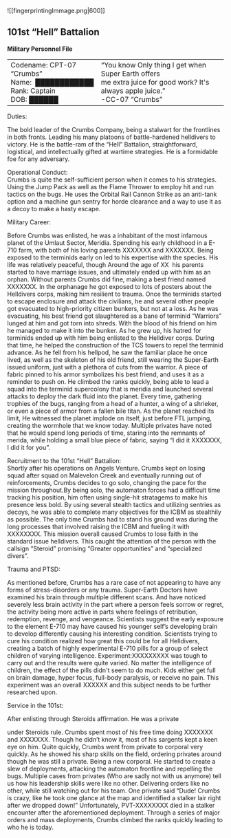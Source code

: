 ![[fingerprintingImmage.png|600]]

## 101st “Hell” Battalion
**Military Personnel File**

|                                                                                  |                                                                                                                                     |
| -------------------------------------------------------------------------------- | ----------------------------------------------------------------------------------------------------------------------------------- |
| Codename: CPT-07 “Crumbs”<br>Name:  ████████████<br>Rank: Captain<br>DOB: ██████ | “You know Only thing I get when Super Earth offers <br>me extra juice for good work? It's always apple juice.”  <br>-CC-07 “Crumbs” |

Duties:

The bold leader of the Crumbs Company, being a stalwart for the frontlines in both fronts. Leading his many platoons of battle-hardened helldivers to victory. He is the battle-ram of the “Hell” Battalion, straightforward, logistical, and intellectually gifted at wartime strategies. He is a formidable foe for any adversary. 

  

Operational Conduct:  
Crumbs is quite the self-sufficient person when it comes to his strategies. Using the Jump Pack as well as the Flame Thrower to employ hit and run tactics on the bugs. He uses the Orbital Rail Cannon Strike as an anti-tank option and a machine gun sentry for horde clearance and a way to use it as a decoy to make a hasty escape. 

  

Military Career:

Before Crumbs was enlisted, he was a inhabitant of the most infamous planet of the Umlaut Sector, Meridia. Spending his early childhood in a E-710 farm, with both of his loving parents XXXXXXX and XXXXXXX. Being exposed to the terminids early on led to his expertise with the species. His life was relatively peaceful, though Around the age of XX  his parents started to have marriage issues, and ultimately ended up with him as an orphan. Without parents Crumbs did fine, making a best friend named XXXXXXX. In the orphanage he got exposed to lots of posters about the Helldivers corps, making him resilient to trauma. Once the terminids started to escape enclosure and attack the civilians, he and several other people got evacuated to high-priority citizen bunkers, but not at a loss. As he was evacuating, his best friend got slaughtered as a bane of terminid “Warriors” lunged at him and got torn into shreds. With the blood of his friend on him he managed to make it into the bunker. As he grew up, his hatred for terminids ended up with him being enlisted to the Helldiver corps. During that time, he helped the construction of the TCS towers to repel the terminid advance. As he fell from his hellpod, he saw the familiar place he once lived, as well as the skeleton of his old friend, still wearing the Super-Earth issued uniform, just with a plethora of cuts from the warrior. A piece of fabric pinned to his armor symbolizes his best friend, and uses it as a reminder to push on. He climbed the ranks quickly, being able to lead a squad into the terminid supercolony that is meridia and launched several attacks to deploy the dark fluid into the planet. Every time, gathering trophies of the bugs, ranging from a head of a hunter, a wing of a shrieker, or even a piece of armor from a fallen bile titan. As the planet reached its limit, He witnessed the planet implode on itself, just before FTL jumping, creating the wormhole that we know today. Multiple privates have noted that he would spend long periods of time, staring into the remnants of merida, while holding a small blue piece of fabric, saying “I did it XXXXXXX, I did it for you”.


Recruitment to the 101st “Hell” Battalion:  
Shortly after his operations on Angels Venture. Crumbs kept on losing squad after squad on Malevelon Creek and eventually running out of reinforcements, Crumbs decides to go solo, changing the pace for the mission throughout.By being solo, the automaton forces had a difficult time tracking his position, him often using single-hit stratagems to make his presence less bold. By using several stealth tactics and utilizing sentries as decoys, he was able to complete many objectives for the ICBM as stealthily as possible. The only time Crumbs had to stand his ground was during the long processes that involved raising the ICBM and fueling it with XXXXXXXX. This mission overall caused Crumbs to lose faith in the standard issue helldivers. This caught the attention of the person with the callsign “Steroid” promising “Greater opportunities” and “specialized divers”. 

  

Trauma and PTSD:

As mentioned before, Crumbs has a rare case of not appearing to have any forms of stress-disorders or any trauma. Super-Earth Doctors have examined his brain through multiple different scans. And have noticed severely less brain activity in the part where a person feels sorrow or regret, the activity being more active in parts where feelings of retribution, redemption, revenge, and vengeance. Scientists suggest the early exposure to the element E-710 may have caused his younger self’s developing brain to develop differently causing his interesting condition. Scientists trying to cure his condition realized how great this could be for all Helldivers, creating a batch of highly experimental E-710 pills for a group of select children of varying intelligence. Experiment:XXXXXXXXX was tough to carry out and the results were quite varied. No matter the intelligence of children, the effect of the pills didn't seem to do much. Kids either get full on brain damage, hyper focus, full-body paralysis, or receive no pain. This experiment was an overall XXXXXX and this subject needs to be further researched upon.  
  
Service in the 101st:

After enlisting through Steroids affirmation. He was a private

under Steroids rule. Crumbs spent most of his free time doing XXXXXXX and XXXXXXX. Though he didn’t know it, most of his sargents kept a keen eye on him. Quite quickly, Crumbs went from private to corporal very quickly. As he showed his sharp skills on the field, ordering privates around though he was still a private. Being a new corporal. He started to create a slew of deployments, attacking the automaton frontline and repelling the bugs. Multiple cases from privates (Who are sadly not with us anymore) tell us how his leadership skills were like no other. Delivering orders like no other, while still watching out for his team. One private said “Dude! Crumbs is crazy, like he took one glance at the map and identified a stalker lair right after we dropped down!” Unfortunately, PVT-XXXXXXXX died in a stalker encounter after the aforementioned deployment. Through a series of major orders and mass deployments, Crumbs climbed the ranks quickly leading to who he is today.